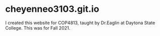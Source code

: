 # cheyenneo3103.git.io
I created this website for COP4813, taught by Dr.Eaglin at Daytona State College. This was for Fall 2021.
